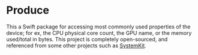 # Produce

This a Swift package for accessing most commonly used properties of the device; for ex, the CPU physical core count, the GPU name, or the memory used/total in bytes.
This project is completely open-sourced, and referenced from some other projects such as [SystemKit](https://github.com/beltex/SystemKit/).

